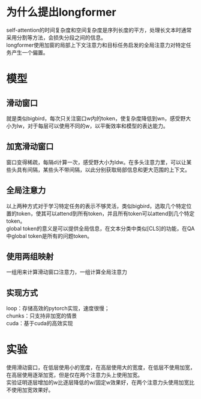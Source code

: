 # 为什么提出longformer
self-attention的时间复杂度和空间复杂度是序列长度的平方，处理长文本时通常采用分割等方法，会损失分段之间的信息。<br>
longformer使用加窗的局部上下文注意力和目标任务启发的全局注意力对特定任务产生一个偏置。
# 模型
## 滑动窗口
就是类似bigbird，每次只关注窗口w内的token，使复杂度降低到wn，感受野大小为lw，对于每层可以使用不同的w，以平衡效率和模型的表达能力。
## 加宽滑动窗口
窗口变得稀疏，每隔d计算一次，感受野大小为ldw。在多头注意力里，可以让某些头具有间隔，某些头不带间隔，以此分别获取局部信息和更大范围的上下文。
## 全局注意力
以上两种方式对于学习特定任务的表示不够灵活，类似bigbird，选取几个特定位置的token，使其可以attend到所有token，并且所有token可以attend到几个特定token。<br>
global token的意义是可以提供全局信息，在文本分类中类似[CLS]的功能，在QA中global token是所有的问题token。
## 使用两组映射
一组用来计算滑动窗口注意力，一组计算全局注意力
## 实现方式
loop：存储高效的pytorch实现，速度很慢；<br>
chunks：只支持非加宽的情景<br>
cuda：基于cuda的高效实现
# 实验
使用滑动窗口，在低层使用小的宽度，在高层使用大的宽度，在低层不使用加宽，在高层使用逐渐加宽，但是仅在两个注意力头上使用加宽。<br>
实验证明逐层增加的w比逐层降低的w/固定w效果好，在两个注意力头使用加宽比不使用加宽效果好。
